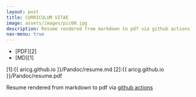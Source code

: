 ```yaml
---
layout: post
title: CURRICULUM VITAE
image: assets/images/pic00.jpg
description: Resume rendered from markdown to pdf via github actions
nav-menu: true
---
```


* [PDF][2]
* [MD][1]

[1]:{{ aricg.github.io }}/Pandoc/resume.md
[2]:{{ aricg.github.io }}/Pandoc/resume.pdf

  Resume rendered from markdown to pdf via [github actions](https:github.com/Aricg/aricg.github.io/blob/gh-pages/.github/workflows/pandoc.yml)
